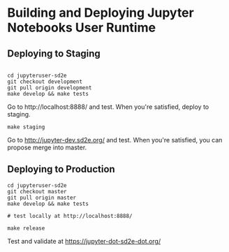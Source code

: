 # Building and Deploying Jupyter Notebooks User Runtime

## Deploying to Staging

```shell

cd jupyteruser-sd2e
git checkout development
git pull origin development
make develop && make tests
```

Go to http://localhost:8888/ and test. When you're satisfied, deploy to staging.

```shell
make staging
```

Go to http://jupyter-dev.sd2e.org/ and test. When you're satisfied, you can propose merge into master.

## Deploying to Production

```shell
cd jupyteruser-sd2e
git checkout master
git pull origin master
make develop && make tests

# test locally at http://localhost:8888/

make release
```

Test and validate at https://jupyter-dot-sd2e-dot.org/
